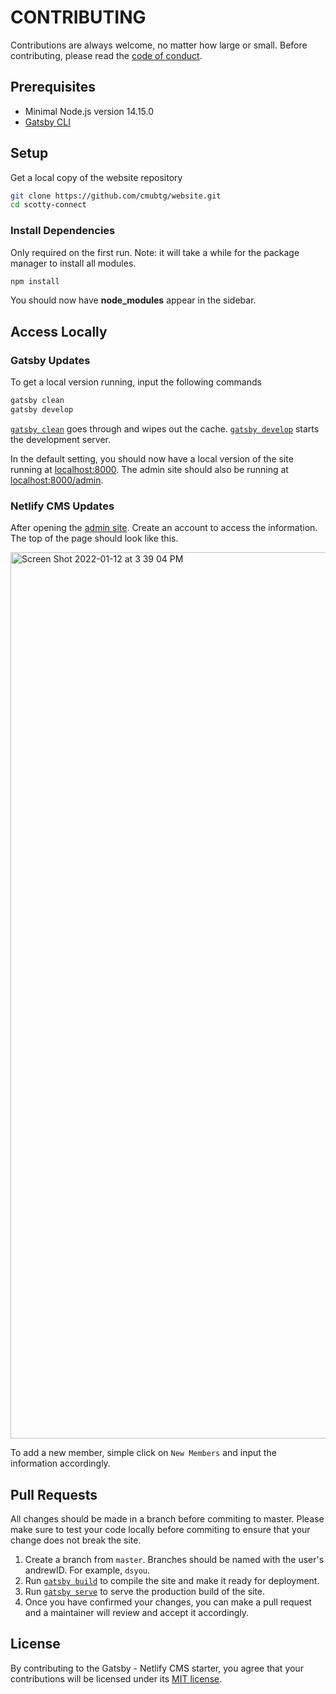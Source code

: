 # CONTRIBUTING

Contributions are always welcome, no matter how large or small. Before contributing,
please read the [code of conduct](CODE_OF_CONDUCT.md).

## Prerequisites

- Minimal Node.js version 14.15.0
- [Gatsby CLI](https://www.gatsbyjs.com/docs/reference/gatsby-cli/)



## Setup

Get a local copy of the website repository

```sh
git clone https://github.com/cmubtg/website.git
cd scotty-connect
```

### Install Dependencies

Only required on the first run. Note: it will take a while for the package manager to install all modules.

```sh
npm install
```

You should now have **node_modules** appear in the sidebar.

## Access Locally

### Gatsby Updates

To get a local version running, input the following commands

```sh
gatsby clean
gatsby develop
```


[`gatsby clean`](https://www.gatsbyjs.com/docs/reference/gatsby-cli/#clean) goes through and wipes out the cache.
[`gatsby develop`](https://www.gatsbyjs.com/docs/reference/gatsby-cli/#develop) starts the development server.


In the default setting, you should now have a local version of the site running at [localhost:8000](http://localhost:8000). The admin site should also be running at [localhost:8000/admin](http://localhost:8000/admin).


### Netlify CMS Updates

After opening the [admin site](http://localhost:8000/admin). Create an account to access the information. The top of the page should look like this.

<img width="1418" alt="Screen Shot 2022-01-12 at 3 39 04 PM" src="https://user-images.githubusercontent.com/63127003/149218026-719cb169-f3b5-4c1e-bc67-d3dbdb2e6b38.png">

To add a new member, simple click on `New Members` and input the information accordingly.


## Pull Requests

All changes should be made in a branch before commiting to master. Please make sure to test your code locally before commiting to ensure that your change does not break the site.

1. Create a branch from `master`. Branches should be named with the user's andrewID. For example, `dsyou`.
2. Run [`gatsby build`](https://www.gatsbyjs.com/docs/reference/gatsby-cli/#build) to compile the site and make it ready for deployment.
3. Run [`gatsby serve`](https://www.gatsbyjs.com/docs/reference/gatsby-cli/#serve) to serve the production build of the site.
4. Once you have confirmed your changes, you can make a pull request and a maintainer will review and accept it accordingly.

## License

By contributing to the Gatsby - Netlify CMS starter, you agree that your contributions will be licensed
under its [MIT license](LICENSE).
